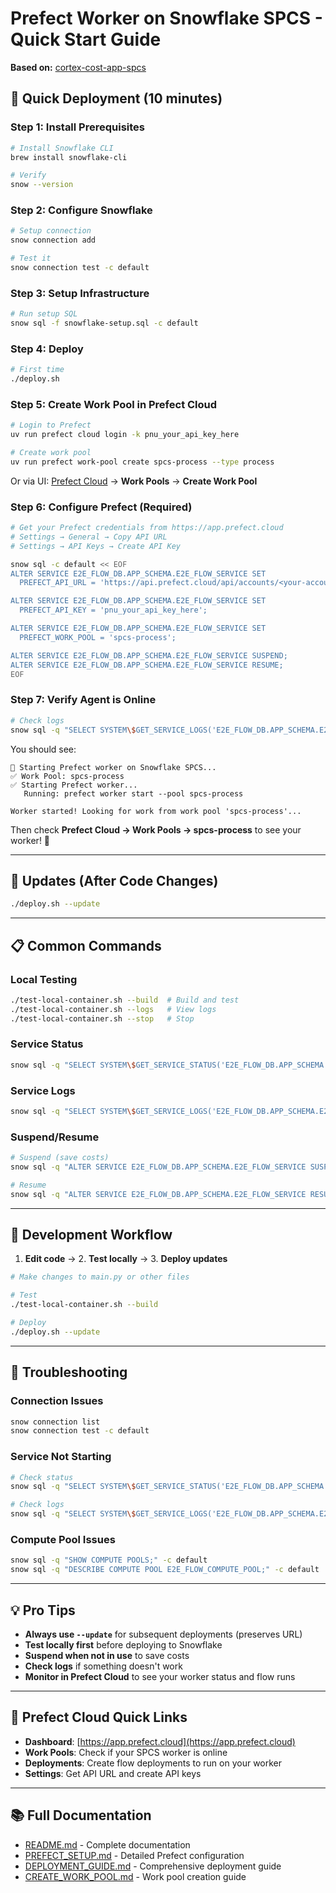 # Prefect Worker on Snowflake SPCS - Quick Start Guide

**Based on:** [cortex-cost-app-spcs](https://github.com/sfc-gh-jkang/cortex-cost-app-spcs)

## 🚀 Quick Deployment (10 minutes)

### Step 1: Install Prerequisites

```bash
# Install Snowflake CLI
brew install snowflake-cli

# Verify
snow --version
```

### Step 2: Configure Snowflake

```bash
# Setup connection
snow connection add

# Test it
snow connection test -c default
```

### Step 3: Setup Infrastructure

```bash
# Run setup SQL
snow sql -f snowflake-setup.sql -c default
```

### Step 4: Deploy

```bash
# First time
./deploy.sh
```

### Step 5: Create Work Pool in Prefect Cloud

```bash
# Login to Prefect
uv run prefect cloud login -k pnu_your_api_key_here

# Create work pool
uv run prefect work-pool create spcs-process --type process
```

Or via UI: [Prefect Cloud](https://app.prefect.cloud) → **Work Pools** → **Create Work Pool**

### Step 6: Configure Prefect (Required)

```bash
# Get your Prefect credentials from https://app.prefect.cloud
# Settings → General → Copy API URL
# Settings → API Keys → Create API Key

snow sql -c default << EOF
ALTER SERVICE E2E_FLOW_DB.APP_SCHEMA.E2E_FLOW_SERVICE SET
  PREFECT_API_URL = 'https://api.prefect.cloud/api/accounts/<your-account-id>/workspaces/<your-workspace-id>';

ALTER SERVICE E2E_FLOW_DB.APP_SCHEMA.E2E_FLOW_SERVICE SET
  PREFECT_API_KEY = 'pnu_your_api_key_here';

ALTER SERVICE E2E_FLOW_DB.APP_SCHEMA.E2E_FLOW_SERVICE SET
  PREFECT_WORK_POOL = 'spcs-process';

ALTER SERVICE E2E_FLOW_DB.APP_SCHEMA.E2E_FLOW_SERVICE SUSPEND;
ALTER SERVICE E2E_FLOW_DB.APP_SCHEMA.E2E_FLOW_SERVICE RESUME;
EOF
```

### Step 7: Verify Agent is Online

```bash
# Check logs
snow sql -q "SELECT SYSTEM\$GET_SERVICE_LOGS('E2E_FLOW_DB.APP_SCHEMA.E2E_FLOW_SERVICE', '0', 'e2e-flow-container', 100);" -c default
```

You should see:

```text
🚀 Starting Prefect worker on Snowflake SPCS...
✅ Work Pool: spcs-process
✅ Starting Prefect worker...
   Running: prefect worker start --pool spcs-process

Worker started! Looking for work from work pool 'spcs-process'...
```

Then check **Prefect Cloud → Work Pools → spcs-process** to see your worker! 🎉

---

## 🔄 Updates (After Code Changes)

```bash
./deploy.sh --update
```

---

## 📋 Common Commands

### Local Testing

```bash
./test-local-container.sh --build  # Build and test
./test-local-container.sh --logs   # View logs
./test-local-container.sh --stop   # Stop
```

### Service Status

```bash
snow sql -q "SELECT SYSTEM\$GET_SERVICE_STATUS('E2E_FLOW_DB.APP_SCHEMA.E2E_FLOW_SERVICE');" -c default
```

### Service Logs

```bash
snow sql -q "SELECT SYSTEM\$GET_SERVICE_LOGS('E2E_FLOW_DB.APP_SCHEMA.E2E_FLOW_SERVICE', '0', 'e2e-flow-container', 100);" -c default
```

### Suspend/Resume

```bash
# Suspend (save costs)
snow sql -q "ALTER SERVICE E2E_FLOW_DB.APP_SCHEMA.E2E_FLOW_SERVICE SUSPEND;" -c default

# Resume
snow sql -q "ALTER SERVICE E2E_FLOW_DB.APP_SCHEMA.E2E_FLOW_SERVICE RESUME;" -c default
```

---

## 🔄 Development Workflow

1. **Edit code** → 2. **Test locally** → 3. **Deploy updates**

```bash
# Make changes to main.py or other files

# Test
./test-local-container.sh --build

# Deploy
./deploy.sh --update
```

---

## 🐛 Troubleshooting

### Connection Issues

```bash
snow connection list
snow connection test -c default
```

### Service Not Starting

```bash
# Check status
snow sql -q "SELECT SYSTEM\$GET_SERVICE_STATUS('E2E_FLOW_DB.APP_SCHEMA.E2E_FLOW_SERVICE');" -c default

# Check logs
snow sql -q "SELECT SYSTEM\$GET_SERVICE_LOGS('E2E_FLOW_DB.APP_SCHEMA.E2E_FLOW_SERVICE', '0', 'e2e-flow-container', 100);" -c default
```

### Compute Pool Issues

```bash
snow sql -q "SHOW COMPUTE POOLS;" -c default
snow sql -q "DESCRIBE COMPUTE POOL E2E_FLOW_COMPUTE_POOL;" -c default
```

---

## 💡 Pro Tips

- **Always use `--update`** for subsequent deployments (preserves URL)
- **Test locally first** before deploying to Snowflake
- **Suspend when not in use** to save costs
- **Check logs** if something doesn't work
- **Monitor in Prefect Cloud** to see your worker status and flow runs

---

## 🔗 Prefect Cloud Quick Links

- **Dashboard**: [https://app.prefect.cloud](https://app.prefect.cloud)
- **Work Pools**: Check if your SPCS worker is online
- **Deployments**: Create flow deployments to run on your worker
- **Settings**: Get API URL and create API keys

---

## 📚 Full Documentation

- [README.md](../README.md) - Complete documentation
- [PREFECT_SETUP.md](PREFECT_SETUP.md) - Detailed Prefect configuration
- [DEPLOYMENT_GUIDE.md](DEPLOYMENT_GUIDE.md) - Comprehensive deployment guide
- [CREATE_WORK_POOL.md](CREATE_WORK_POOL.md) - Work pool creation guide
